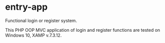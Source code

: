 # entry-app
Functional login or register system.

This PHP OOP MVC application of login and register functions are tested on Windows 10, XAMP v.7.3.12.
